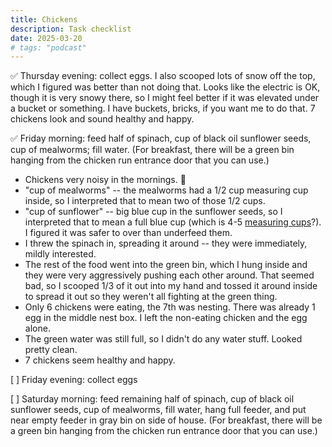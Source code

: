 ```yaml
---
title: Chickens
description: Task checklist
date: 2025-03-20
# tags: "podcast"
---
```


✅ Thursday evening: collect eggs. I also scooped lots of snow off the top, which
I figured was better than not doing that. Looks like the electric is OK, though it is
very snowy there, so I might feel better if it was elevated under a bucket or something.
I have buckets, bricks, if you want me to do that. 7 chickens look and sound healthy and
happy.

✅ Friday morning: feed half of spinach, cup of black oil sunflower seeds, cup of mealworms; fill water. (For breakfast, there will be a green bin hanging from the chicken run entrance door that you can use.)

* Chickens very noisy in the mornings. 🙂
* "cup of mealworms" -- the mealworms had a 1/2 cup measuring cup inside, so I interpreted that to mean two of those 1/2 cups.
* "cup of sunflower" -- big blue cup in the sunflower seeds, so I interpreted that to mean
a full blue cup (which is 4-5 [measuring cups](https://en.wikipedia.org/wiki/Measuring_cup)?).
I figured it was safer to over than underfeed them.
* I threw the spinach in, spreading it around -- they were immediately, mildly interested.
* The rest of the food went into the green bin, which I hung inside and they were very
aggressively pushing each other around. That seemed bad, so I scooped 1/3 of it out into my hand and tossed it around inside to spread it out so they weren't all fighting at the green
thing.
* Only 6 chickens were eating, the 7th was nesting. There was already 1 egg in the middle
nest box. I left the non-eating chicken and the egg alone.
* The green water was still full, so I didn't do any water stuff. Looked pretty clean.
* 7 chickens seem healthy and happy.

[ ] Friday evening: collect eggs 

[ ] Saturday morning: feed remaining half of spinach, cup of black oil sunflower seeds, cup of mealworms, fill water, hang full feeder, and put near empty feeder in gray bin on side of house. (For breakfast, there will be a green bin hanging from the chicken run entrance door that you can use.)
